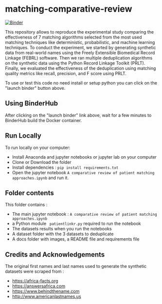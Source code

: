 # matching-comparative-review

[![Binder](https://mybinder.org/badge_logo.svg)](https://mybinder.org/v2/gh/mayerantoine/matching-comparative-review/master)

This repository allows to reproduce the experimental study comparing the effectiveness of 7 matching algorithms selected from the most used matching techniques like deterministic, probabilistic, and machine learning techniques. To conduct the experiment, we started by generating synthetic data from real-world names using the Freely Extensible Biomedical Record Linkage (FEBRL) software. Then we ran multiple deduplication algorithms on the synthetic data using the Python Record Linkage Toolkit (PRLT). Finally, we evaluated the effectiveness of the deduplication using matching quality metrics like recall, precision, and F score using PRLT.

To use or test this code no need install or setup python you can click on the "launch binder" button above.

## Using BinderHub

After clicking on the "launch binder" link above, wait for a few minutes to BinderHub build the Docker container.

## Run Locally

To run locally on your computer:

* Install Anaconda and jupyter notebooks or jupyter lab on your computer
* Clone or  Download the folder
* Install dependencies :  ```pip install requirements.txt```
* Open the jupyter notebook ```A comparative review of patient matching approaches.ipynb``` and run it.

## Folder contents

This folder contains :

* The main jupyter notebook :  ```A comparative review of patient matching approaches.ipynb```
* a Python module ``` patientlinkr.py``` required to run the notebook
* The datasets results when you run the notebooks
* A dataset folder with the 3 datasets to deduplicate
* A docs folder with images, a README file and requirements file

## Credits and Acknowledgements

The original first names and last names used to generate the synthetic datasets were scraped from :

* https://africa-facts.org
* https://answersafrica.com
* https://www.behindthename.com
* http://www.americanlastnames.us

